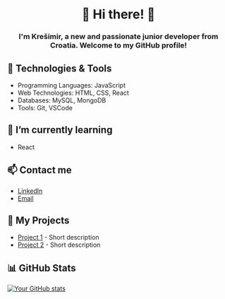 ### 

<!--
**kresimirbruketa/kresimirbruketa** is a ✨ _special_ ✨ repository because its `README.md` (this file) appears on your GitHub profile.

Here are some ideas to get you started:

- 🔭 I’m currently working on ...
- 🌱 I’m currently learning ...
- 👯 I’m looking to collaborate on ...
- 🤔 I’m looking for help with ...
- 💬 Ask me about ...
- 📫 How to reach me: ...
- 😄 Pronouns: ...
- ⚡ Fun fact: ...

## 👯 I’m looking to collaborate on

- Open source projects
- [Specific Types of Projects]
-->

<h1 align=center>👋 Hi there! 👋</h1>

<h3 align=center>I'm Krešimir, a new and passionate junior developer from Croatia. Welcome to my GitHub profile!</h3>

<h2>🔧 Technologies & Tools</h2>

- Programming Languages: JavaScript
- Web Technologies: HTML, CSS, React
- Databases: MySQL, MongoDB
- Tools: Git, VSCode

<h2>🌱 I’m currently learning</h2>

- React

<h2>📫 Contact me </h2>

- [LinkedIn](https://www.linkedin.com/in/kre%C5%A1imir-bruketa-b94254137/)
- [Email](mailto:kresimir.bruketa@gmail.com)

## 🚀 My Projects </h2>

- [Project 1](link-to-repo) - Short description
- [Project 2](link-to-repo) - Short description

<h2>📊 GitHub Stats </h2>

[![Your GitHub stats](https://github-readme-stats.vercel.app/api?username=kresimirbruketa&show_icons=true&theme=radical)](https://github.com/kresimirbruketa)
